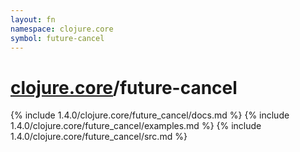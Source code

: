 ```yaml
---
layout: fn
namespace: clojure.core
symbol: future-cancel
---
```


# [clojure.core](../)/future-cancel

{% include 1.4.0/clojure.core/future_cancel/docs.md %}
{% include 1.4.0/clojure.core/future_cancel/examples.md %}
{% include 1.4.0/clojure.core/future_cancel/src.md %}

